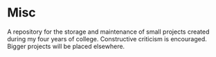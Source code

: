 # Misc
A repository for the storage and maintenance of small projects created during my four years of college. Constructive criticism is encouraged. Bigger projects will be placed elsewhere.   

